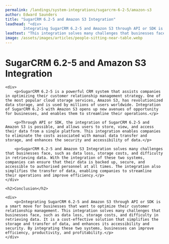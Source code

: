 ```yaml
---
permalink: /landings/system-integrations/sugarcrm-6-2-5/amazon-s3
author: Edward Saunders
title: "SugarCRM 6.2-5 and Amazon S3 Integration"
leadhead: "<div>
		Integrating SugarCRM 6.2-5 and Amazon S3 through API or SDK is a smart move for businesses that want to optimize their customer relationship management"
leadtext: "This integration solves many challenges that businesses face, such as data loss, storage costs, and difficulty in retrieving data. It is a cost-effective solution that simplifies the storage and transfer of data, and enhances its accessibility and security. By integrating these two systems, businesses can improve efficiency, productivity, and profitability."
image: /assets/images/articles/people-sitting-near-table.webp
---
```

<div class="arttext">
	<h1>SugarCRM 6.2-5 and Amazon S3 Integration</h1>

	<div>
		<p>SugarCRM 6.2-5 is a powerful CRM system that assists companies in optimizing their customer relationship management strategy. One of the most popular cloud storage services, Amazon S3, has revolutionized data storage, and is used by millions of users worldwide. Integration of SugarCRM 6.2-5 with Amazon S3 opens up new avenues of opportunity for businesses, and enables them to streamline their operations.</p>

		<p>Through API or SDK, the integration of SugarCRM 6.2-5 and Amazon S3 is possible, and allows users to store, view, and access their data from a single platform. This integration enables companies to eliminate the costs associated with manual data transfer and storage, and enhances the security and accessibility of data.</p>

		<p>SugarCRM 6.2-5 and Amazon S3 Integration solves many challenges that businesses face, such as data loss, storage costs, and difficulty in retrieving data. With the integration of these two systems, companies can ensure that their data is backed up, secure, and accessible to authorised personnel at all times. The integration also simplifies the transfer of data, enabling companies to streamline their operations and improve efficiency.</p>
	</div>

	<h2>Conclusion</h2>

	<div>
		<p>Integrating SugarCRM 6.2-5 and Amazon S3 through API or SDK is a smart move for businesses that want to optimize their customer relationship management. This integration solves many challenges that businesses face, such as data loss, storage costs, and difficulty in retrieving data. It is a cost-effective solution that simplifies the storage and transfer of data, and enhances its accessibility and security. By integrating these two systems, businesses can improve efficiency, productivity, and profitability.</p>
	</div>

</div>